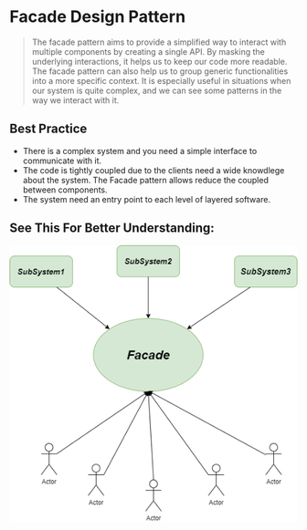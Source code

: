 # Facade Design Pattern
>The facade pattern aims to provide a simplified way to interact with multiple components by creating a single API. By masking the underlying interactions, it helps us to keep our code more readable.
>The facade pattern can also help us to group generic functionalities into a more specific context. It is especially useful in situations when our system is quite complex, and we can see some patterns in the way we interact with it.

## Best Practice
- There is a complex system and you need a simple interface to communicate with it.
- The code is tightly coupled due to the clients need a wide knowdlege about the system. The Facade pattern allows reduce the coupled between components.
- The system need an entry point to each level of layered software.

## See This For Better Understanding:
![Facade](./Facade.png)

